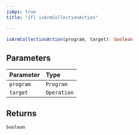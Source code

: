 ```yaml
---
jsApi: true
title: "[F] isArmCollectionAction"

---
```

```ts
isArmCollectionAction(program, target): boolean
```

## Parameters

| Parameter | Type |
| :------ | :------ |
| `program` | `Program` |
| `target` | `Operation` |

## Returns

`boolean`
